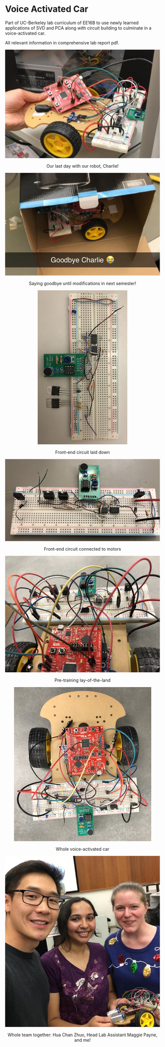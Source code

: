 # Voice Activated Car

Part of UC-Berkeley lab curriculum of EE16B to use newly learned applications of SVD and PCA along with circuit building to culminate in a voice-activated car. 

All relevant information in comprehensive lab report pdf.

<div align="center">
  <img src="/images/charlie.jpg">

  <p> Our last day with our robot, Charlie! </p>
</div>

<div align="center">
  <img src="/images/goodbye.jpg">

  <p> Saying goodbye until modifications in next semester! </p>
</div>

<div align="center">
  <img src="/images/circuit1.png">

  <p> Front-end circuit laid down </p>
</div>

<div align="center">
  <img src="/images/circuit2.png">

  <p> Front-end circuit connected to motors </p>
</div>

<div align="center">
  <img src="/images/circuit3.png">

  <p> Pre-training lay-of-the-land </p>
</div>

<div align="center">
  <img src="/images/circuit4.png">

  <p> Whole voice-activated car </p>
</div>

<div align="center">
  <img src="/images/team.jpg">

  <p> Whole team together: Hua Chan Zhuo, Head Lab Assistant Maggie Payne, and me! </p>
</div>
